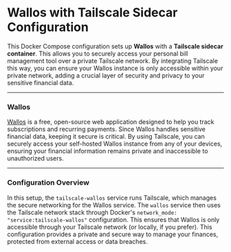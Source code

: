 # Wallos with Tailscale Sidecar Configuration

This Docker Compose configuration sets up **Wallos** with a **Tailscale sidecar container**. This allows you to securely access your personal bill management tool over a private Tailscale network. By integrating Tailscale this way, you can ensure your Wallos instance is only accessible within your private network, adding a crucial layer of security and privacy to your sensitive financial data.

---

### Wallos

[Wallos](https://github.com/ellite/wallos) is a free, open-source web application designed to help you track subscriptions and recurring payments. Since Wallos handles sensitive financial data, keeping it secure is critical. By using Tailscale, you can securely access your self-hosted Wallos instance from any of your devices, ensuring your financial information remains private and inaccessible to unauthorized users.

---

### Configuration Overview

In this setup, the `tailscale-wallos` service runs Tailscale, which manages the secure networking for the Wallos service. The `wallos` service then uses the Tailscale network stack through Docker's `network_mode: "service:tailscale-wallos"` configuration. This ensures that Wallos is only accessible through your Tailscale network (or locally, if you prefer). This configuration provides a private and secure way to manage your finances, protected from external access or data breaches.
